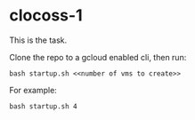 # clocoss-1

This is the task.

Clone the repo to a gcloud enabled cli, then run:
```
bash startup.sh <<number of vms to create>>
```

For example:
```
bash startup.sh 4
```
